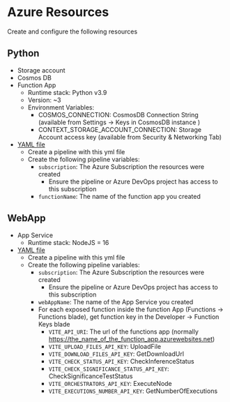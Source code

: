 # Azure Resources

Create and configure the following resources

## Python

- Storage account
- Cosmos DB
- Function App
  - Runtime stack: Python v3.9
  - Version: ~3
  - Environment Variables:
    - COSMOS_CONNECTION: CosmosDB Connection String (available from Settings -> Keys in CosmosDB instance )
    - CONTEXT_STORAGE_ACCOUNT_CONNECTION: Storage Account access key (available from Security & Networking Tab)
- [YAML file](/python/.vsts-ci.yml)
  - Create a pipeline with this yml file
  - Create the following pipeline variables:
    - `subscription`: The Azure Subscription the resources were created
      - Ensure the pipeline or Azure DevOps project has access to this subscription
    - `functionName`: The name of the function app you created

## WebApp

- App Service
  - Runtime stack: NodeJS = 16
- [YAML file](.vsts-ci.yml)
  - Create a pipeline with this yml file
  - Create the following pipeline variables:
    - `subscription`: The Azure Subscription the resources were created
      - Ensure the pipeline or Azure DevOps project has access to this subscription
    - `webAppName`: The name of the App Service you created
    - For each exposed function inside the function App (Functions -> Functions blade), get function key in the Developer -> Function Keys blade
      - `VITE_API_URI`: The url of the functions app (normally https://the_name_of_the_function_app.azurewebsites.net)
      - `VITE_UPLOAD_FILES_API_KEY`: UploadFile
      - `VITE_DOWNLOAD_FILES_API_KEY`: GetDownloadUrl
      - `VITE_CHECK_STATUS_API_KEY`: CheckInferenceStatus
      - `VITE_CHECK_SIGNIFICANCE_STATUS_API_KEY`: CheckSignificanceTestStatus
      - `VITE_ORCHESTRATORS_API_KEY`: ExecuteNode
      - `VITE_EXECUTIONS_NUMBER_API_KEY`: GetNumberOfExecutions
